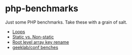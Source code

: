 # php-benchmarks
Just some PHP benchmarks. Take these with a grain of salt.

* [Loops](/results/Loops.md)
* [Static vs. Non-static](/results/Statics.md)
* [Root level array key rename](/results/RootLevelArrayKeyRename.md)
* [geeklab/conf benches](/results/Confs.md)
